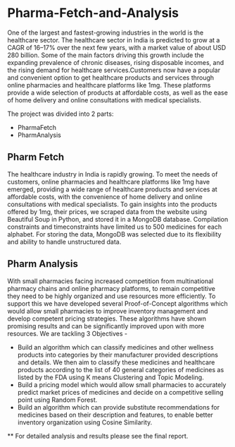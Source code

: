# Pharma-Fetch-and-Analysis

One of the largest and fastest-growing industries in the world is the healthcare sector. The healthcare sector in India is predicted to grow at a CAGR of 16–17% over the next few
years, with a market value of about USD 280 billion. Some of the main factors driving this growth include the expanding prevalence of chronic diseases, rising disposable incomes,
and the rising demand for healthcare services.Customers now have a popular and convenient option to get healthcare products and services through online pharmacies and
healthcare platforms like 1mg. These platforms provide a wide selection of products at affordable costs, as well as the ease of home delivery and online consultations with medical
specialists.

The project was divided into 2 parts:
- PharmaFetch 
- PharmAnalysis 


## Pharm Fetch
The healthcare industry in India is rapidly growing. To meet the needs of customers, online pharmacies and healthcare platforms like 1mg have emerged, providing a wide
range of healthcare products and services at affordable costs, with the convenience of home delivery and online consultations with medical specialists. To gain insights into the
products offered by 1mg, their prices, we scraped data from the website using Beautiful Soup in Python, and stored it in a MongoDB database. Compilation constraints and timeconstraints have limited us to 500 medicines for each alphabet. For storing the data,
MongoDB was selected due to its flexibility and ability to handle unstructured data. 

## Pharm Analysis
With small pharmacies facing increased competition from multinational pharmacy chains and online pharmacy platforms, to remain competitive they need to be highly organized and use resources more
efficiently. To support this we have developed several Proof-of-Concept algorithms which would allow small pharmacies to improve inventory management and develop competent pricing strategies. These
algorithms have shown promising results and can be significantly improved upon with more resources. 
We are tackling 3 Objectives - 
- Build an algorithm which can classify medicines and other wellness products into categories by their manufacturer provided descriptions and details. We then aim to classify these medicines and
healthcare products according to the list of 40 general categories of medicines as listed by the FDA using K means Clustering and Topic Modeling.
- Build a pricing model which would allow small pharmacies to accurately predict market prices of medicines and decide on a competitive selling point using Random Forest.
- Build an algorithm which can provide substitute recommendations for medicines based on their description and features, to enable better inventory organization using Cosine Similarity.

** For detailed analysis and results please see the final report.
